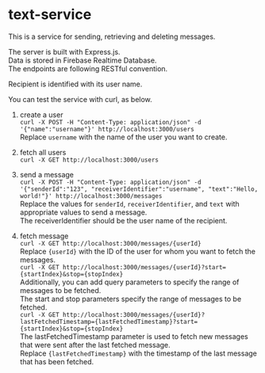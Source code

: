 # text-service

This is a service for sending, retrieving and deleting messages.

The server is built with Express.js.  
Data is stored in Firebase Realtime Database.  
The endpoints are following RESTful convention.  

Recipient is identified with its user name. 

You can test the service with curl, as below.

1. create a user  
`curl -X POST -H "Content-Type: application/json" -d '{"name":"username"}' http://localhost:3000/users`  
Replace `username` with the name of the user you want to create.

2. fetch all users  
`curl -X GET http://localhost:3000/users`

3. send a message  
`curl -X POST -H "Content-Type: application/json" -d '{"senderId":"123", "receiverIdentifier":"username", "text":"Hello, world!"}' http://localhost:3000/messages`  
Replace the values for `senderId`, `receiverIdentifier`, and `text` with appropriate values to send a message.  
The receiverIdentifier should be the user name of the recipient.

4. fetch message  
`curl -X GET http://localhost:3000/messages/{userId}`  
Replace `{userId}` with the ID of the user for whom you want to fetch the messages.   
`curl -X GET http://localhost:3000/messages/{userId}?start={startIndex}&stop={stopIndex}`  
Additionally, you can add query parameters to specify the range of messages to be fetched.   
The start and stop parameters specify the range of messages to be fetched.   
`curl -X GET http://localhost:3000/messages/{userId}?lastFetchedTimestamp={lastFetchedTimestamp}?start={startIndex}&stop={stopIndex}`  
The lastFetchedTimestamp parameter is used to fetch new messages that were sent after the last fetched message.   
Replace `{lastFetchedTimestamp}` with the timestamp of the last message that has been fetched. 